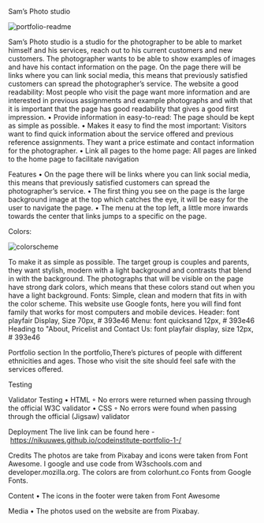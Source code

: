 Sam’s Photo studio

![portfolio-readme](https://user-images.githubusercontent.com/74967495/132123766-f6c00fc8-5b0e-4a58-8112-a21b3eb8ffd6.jpg)

Sam’s Photo studio is a studio for the photographer to be able to market himself and his services, reach out to his current customers and new customers. The photographer wants to be able to show examples of images and have his contact information on the page. On the page there will be links where you can link social media, this means that previously satisfied customers can spread the photographer’s service. 
The website a good readability: Most people who visit the page want more information and are interested in previous assignments and example photographs and with that it is important that the page has good readability that gives a good first impression.
	•	Provide information in easy-to-read: The page should be kept as simple as possible.
	•	Makes it easy to find the most important: Visitors want to find quick information about the service offered and previous reference assignments. They want a price estimate and contact information for the photographer.
	•	Link all pages to the home page: All pages are linked to the home page to facilitate navigation



Features
	•	On the page there will be links where you can link social media, this means that previously satisfied customers can spread the photographer’s service. 
	•	The first thing you see on the page is the large background image at the top which catches the eye, it will be easy for the user to navigate the page.
	•	The menu at the top left, a little more inwards towards the center that links jumps to a specific on the page.

Colors:
 
![colorscheme](https://user-images.githubusercontent.com/74967495/132123770-efb6a3a2-d2a4-4b1c-be33-1eea8b58af49.jpg)


To make it as simple as possible. The target group is couples and parents, they want stylish, modern with a light background and contrasts that blend in with the background. 
The photographs that will be visible on the page have strong dark colors, which means that these colors stand out when you have a light background. 
Fonts:
Simple, clean and modern that fits in with the color scheme. This website use Google fonts, here you will find font family that works for most computers and mobile devices. 
Header: font playfair Display, Size 70px, # 393e46
Menu: font quicksand 12px, # 393e46
Heading to "About, Pricelist and Contact Us: font playfair display, size 12px, # 393e46

Portfolio section
In the portfolio,There’s pictures of people with different ethnicities and ages. Those who visit the site should feel safe with the services offered.


Testing

Validator Testing
	•	HTML
	◦	No errors were returned when passing through the official W3C validator
	•	CSS
	◦	No errors were found when passing through the official (Jigsaw) validator


Deployment
The live link can be found here - https://nikuuwes.github.io/codeinstitute-portfolio-1-/

Credits
The photos are take from Pixabay and icons were taken from Font Awesome. I google and use code from W3schools.com and developer.mozilla.org. 
The colors are from colorhunt.co
Fonts from Google Fonts. 

Content
	•	The icons in the footer were taken from Font Awesome

Media
	•	The photos used on the website are from Pixabay.
